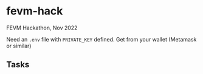# fevm-hack
FEVM Hackathon, Nov 2022

Need an `.env` file with `PRIVATE_KEY` defined. Get from your wallet (Metamask or similar)

## Tasks
